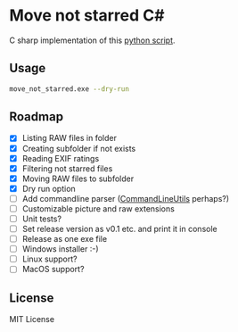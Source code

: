 # Move not starred C#

C sharp implementation of this [python script](https://github.com/bohdanbobrowski/python_toolbox?tab=readme-ov-file#move_not_starred).

## Usage
```bash
move_not_starred.exe --dry-run
```

## Roadmap
- [X] Listing RAW files in folder
- [X] Creating subfolder if not exists
- [X] Reading EXIF ratings
- [X] Filtering not starred files
- [X] Moving RAW files to subfolder
- [X] Dry run option
- [ ] Add commandline parser ([CommandLineUtils](https://github.com/natemcmaster/CommandLineUtils) perhaps?)
- [ ] Customizable picture and raw extensions
- [ ] Unit tests?
- [ ] Set release version as v0.1 etc. and print it in console
- [ ] Release as one exe file
- [ ] Windows installer :-)
- [ ] Linux support?
- [ ] MacOS support?

## License
MIT License
